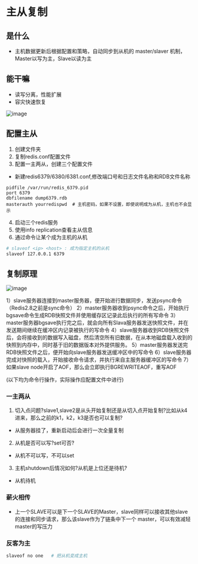 # 主从复制
## 是什么
- 主机数据更新后根据配置和策略，自动同步到从机的 master/slaver 机制，Master以写为主，Slave以读为主

## 能干嘛
- 读写分离，性能扩展
- 容灾快速恢复

![image](https://user-images.githubusercontent.com/92672384/180104240-15eff975-1649-4a8e-a80e-be22b02d04ec.png)

## 配置主从
1. 创建文件夹
2. 复制redis.conf配置文件
3. 配置一主两从，创建三个配置文件

- 新建redis6379/6380/6381.conf,修改端口号和日志文件名称和RDB文件名称
```text
pidfile /var/run/redis_6379.pid 
port 6379
dbfilename dump6379.rdb
masterauth yourredispwd  # 主机密码，如果不设置，即使说明成为从机，主机也不会显示
```

4. 启动三个redis服务
5. 使用info replication查看主从信息
6. 通过命令让某个成为主机的从机
```bash
# slaveof <ip> <host> : 成为指定主机的从机
slaveof 127.0.0.1 6379  
```

## 复制原理

![image](https://user-images.githubusercontent.com/92672384/180111436-474f03f0-d12e-4508-ae15-f0f8f34f6d45.png)

1）slave服务器连接到master服务器，便开始进行数据同步，发送psync命令（Redis2.8之前是sync命令）
2）master服务器收到psync命令之后，开始执行bgsave命令生成RDB快照文件并使用缓存区记录此后执行的所有写命令
3）master服务器bgsave执行完之后，就会向所有Slava服务器发送快照文件，并在发送期间继续在缓冲区内记录被执行的写命令
4）slave服务器收到RDB快照文件后，会将接收到的数据写入磁盘，然后清空所有旧数据，在从本地磁盘载入收到的快照到内存中，同时基于旧的数据版本对外提供服务。
5）master服务器发送完RDB快照文件之后，便开始向slave服务器发送缓冲区中的写命令
6）slave服务器完成对快照的载入，开始接收命令请求，并执行来自主服务器缓冲区的写命令
7）如果slave node开启了AOF，那么会立即执行BGREWRITEAOF，重写AOF


(以下均为命令行操作，实际操作应配置文件中进行)
### 一主两从
1. 切入点问题?slave1,slave2是从头开始复制还是从切入点开始复制?比如从k4进来，那么之前的k1，k2，k3是否也可以复制?
- 从服务器挂了，重新启动后会进行一次全量复制
2. 从机是否可以写?set可否?
- 从机不可以写，不可以set
3. 主机shutdown后情况如何?从机是上位还是待机?
- 从机待机

### 薪火相传
- 上一个SLAVE可以是下一个SLAVE的Master，slave同样可以接收其他slave的连接和同步请求，那么该slave作为了链条中下一个
master，可以有效减轻master的写压力

### 反客为主
```bash
slaveof no one   # 把从机变成主机
```
